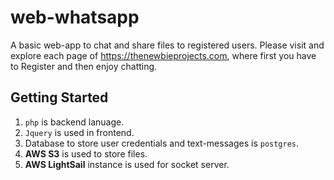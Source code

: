 # web-whatsapp
A basic web-app to chat and share files to registered users. Please visit and explore each page of https://thenewbieprojects.com, where first you have to Register and then enjoy chatting.

## Getting Started
1. ````php```` is backend lanuage.
2. ````Jquery```` is used in frontend.
3. Database to store user credentials and text-messages is ````postgres````.
4. **AWS S3** is used to store files.
5. **AWS LightSail** instance is used for socket server.
